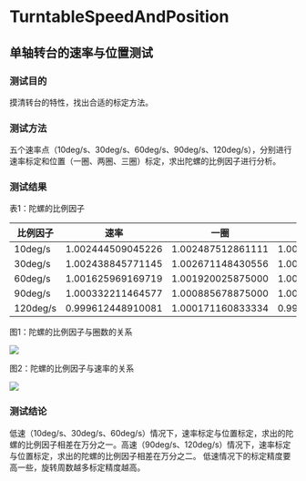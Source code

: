 # TurntableSpeedAndPosition

## 单轴转台的速率与位置测试

### 测试目的

摸清转台的特性，找出合适的标定方法。

### 测试方法

五个速率点（10deg/s、30deg/s、60deg/s、90deg/s、120deg/s），分别进行速率标定和位置（一圈、两圈、三圈）标定，求出陀螺的比例因子进行分析。

### 测试结果

表1：陀螺的比例因子 <br>

比例因子 | 速率 | 一圈 | 两圈 | 三圈
------- | ----------------- | ----------------- | ----------------- | -----------------
10deg/s | 1.002444509045226 | 1.002487512861111 | 1.002376826416666 | 1.002447856916665
30deg/s | 1.002438845771145 | 1.002671148430556 | 1.002595940025000 | 1.002456014518519
60deg/s | 1.001625969169719 | 1.001920025875000 | 1.001831266708334 | 1.001775962453703
90deg/s | 1.000332211464577 | 1.000885678875000 | 1.000633222270834 | 1.000538447876852
120deg/s | 0.999612448910081 | 1.000171160833334 | 0.999966452971528 | 0.999821007324074

图1：陀螺的比例因子与圈数的关系 <br>

![](https://github.com/XinLiGitHub/TurntableSpeedAndPosition/raw/master/Software/untitled.bmp) <br>

图2：陀螺的比例因子与速率的关系 <br>

![](https://github.com/XinLiGitHub/TurntableSpeedAndPosition/raw/master/Software/untitled1.bmp) <br>

### 测试结论

低速（10deg/s、30deg/s、60deg/s）情况下，速率标定与位置标定，求出的陀螺的比例因子相差在万分之一。高速（90deg/s、120deg/s）情况下，速率标定与位置标定，求出的陀螺的比例因子相差在万分之二。
低速情况下的标定精度要高一些，旋转周数越多标定精度越高。
